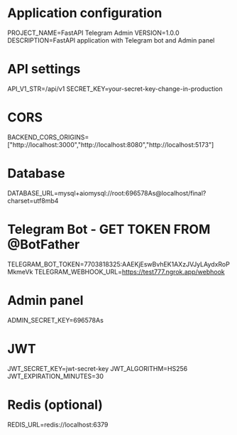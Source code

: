 # Application configuration
PROJECT_NAME=FastAPI Telegram Admin
VERSION=1.0.0
DESCRIPTION=FastAPI application with Telegram bot and Admin panel

# API settings
API_V1_STR=/api/v1
SECRET_KEY=your-secret-key-change-in-production

# CORS
BACKEND_CORS_ORIGINS=["http://localhost:3000","http://localhost:8080","http://localhost:5173"]

# Database
DATABASE_URL=mysql+aiomysql://root:696578As@localhost/final?charset=utf8mb4

# Telegram Bot - GET TOKEN FROM @BotFather
TELEGRAM_BOT_TOKEN=7703818325:AAEKjEswBvhEK1AXzJVJyLAydxRoPMkmeVk
TELEGRAM_WEBHOOK_URL=https://test777.ngrok.app/webhook

# Admin panel
ADMIN_SECRET_KEY=696578As

# JWT
JWT_SECRET_KEY=jwt-secret-key
JWT_ALGORITHM=HS256
JWT_EXPIRATION_MINUTES=30

# Redis (optional)
REDIS_URL=redis://localhost:6379
